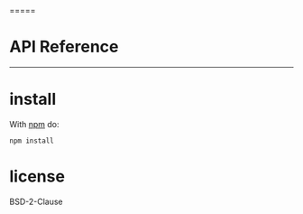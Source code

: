 

=====



API Reference
=====

* * *

install
=======

With [npm](http://npmjs.org) do:

```shell
npm install 
```

license
=======

BSD-2-Clause
